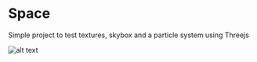 # Space
Simple project to test textures, skybox and a particle system using Threejs

![alt text](https://media.giphy.com/media/23d9nbYsVvOw79q5w1/giphy.gif)
